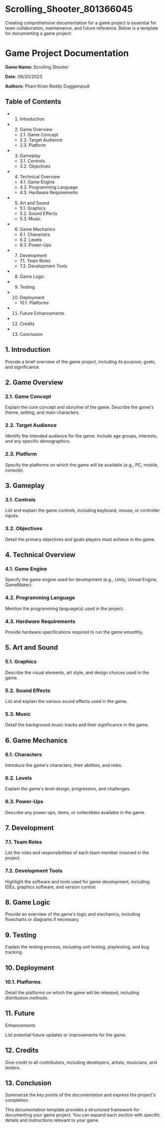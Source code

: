 # Scrolling_Shooter_801366045
Creating comprehensive documentation for a game project is essential for team collaboration, maintenance, and future reference. Below is a template for documenting a game project:

# Game Project Documentation

**Game Name:** Scrolling Shooter

**Date:** 09/20/2023

**Authors:** Phani Kiran Reddy Duggempudi

## Table of Contents

- 1. Introduction
- 2. Game Overview
  - 2.1. Game Concept
  - 2.2. Target Audience
  - 2.3. Platform
- 3. Gameplay
  - 3.1. Controls
  - 3.2. Objectives
- 4. Technical Overview
  - 4.1. Game Engine
  - 4.2. Programming Language
  - 4.3. Hardware Requirements
- 5. Art and Sound
  - 5.1. Graphics
  - 5.2. Sound Effects
  - 5.3. Music
- 6. Game Mechanics
  - 6.1. Characters
  - 6.2. Levels
  - 6.3. Power-Ups
- 7. Development
  - 7.1. Team Roles
  - 7.2. Development Tools
- 8. Game Logic
- 9. Testing
- 10. Deployment
  - 10.1. Platforms
- 11. Future Enhancements
- 12. Credits
- 13. Conclusion

## 1. Introduction

Provide a brief overview of the game project, including its purpose, goals, and significance.

## 2. Game Overview

### 2.1. Game Concept

Explain the core concept and storyline of the game. Describe the game's theme, setting, and main characters.

### 2.2. Target Audience

Identify the intended audience for the game. Include age groups, interests, and any specific demographics.

### 2.3. Platform

Specify the platforms on which the game will be available (e.g., PC, mobile, console).

## 3. Gameplay

### 3.1. Controls

List and explain the game controls, including keyboard, mouse, or controller inputs.

### 3.2. Objectives

Detail the primary objectives and goals players must achieve in the game.

## 4. Technical Overview

### 4.1. Game Engine

Specify the game engine used for development (e.g., Unity, Unreal Engine, GameMaker).

### 4.2. Programming Language

Mention the programming language(s) used in the project.

### 4.3. Hardware Requirements

Provide hardware specifications required to run the game smoothly.

## 5. Art and Sound

### 5.1. Graphics

Describe the visual elements, art style, and design choices used in the game.

### 5.2. Sound Effects

List and explain the various sound effects used in the game.

### 5.3. Music

Detail the background music tracks and their significance in the game.

## 6. Game Mechanics

### 6.1. Characters

Introduce the game's characters, their abilities, and roles.

### 6.2. Levels

Explain the game's level design, progression, and challenges.

### 6.3. Power-Ups

Describe any power-ups, items, or collectibles available in the game.

## 7. Development

### 7.1. Team Roles

List the roles and responsibilities of each team member involved in the project.

### 7.2. Development Tools

Highlight the software and tools used for game development, including IDEs, graphics software, and version control.

## 8. Game Logic

Provide an overview of the game's logic and mechanics, including flowcharts or diagrams if necessary.

## 9. Testing

Explain the testing process, including unit testing, playtesting, and bug tracking.

## 10. Deployment

### 10.1. Platforms

Detail the platforms on which the game will be released, including distribution methods.

## 11. Future

 Enhancements

List potential future updates or improvements for the game.

## 12. Credits

Give credit to all contributors, including developers, artists, musicians, and testers.

## 13. Conclusion

Summarize the key points of the documentation and express the project's completion.

This documentation template provides a structured framework for documenting your game project. You can expand each section with specific details and instructions relevant to your game.
